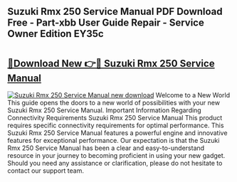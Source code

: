 ## Suzuki Rmx 250 Service Manual PDF Download Free - Part-xbb User Guide Repair - Service Owner Edition EY35c

# <h2><a href="http://bc77494.oget.top/?id=Suzuki+Rmx+250+Service+Manual">🔗Download New 👉🔴 Suzuki Rmx 250 Service Manual</a></h2>

[![Suzuki Rmx 250 Service Manual new download](https://i.imgur.com/5g1atiW.png)](http://bc77494.oget.top/?id=Suzuki+Rmx+250+Service+Manual)
Welcome to a New World This guide opens the doors to a new world of possibilities with your new Suzuki Rmx 250 Service Manual. Important Information Regarding Connectivity Requirements Suzuki Rmx 250 Service Manual This product requires specific connectivity requirements for optimal performance. This Suzuki Rmx 250 Service Manual features a powerful engine and innovative features for exceptional performance. Our expectation is that the Suzuki Rmx 250 Service Manual has been a clear and easy-to-understand resource in your journey to becoming proficient in using your new gadget. Should you need any assistance or clarification, please do not hesitate to contact our support team.
